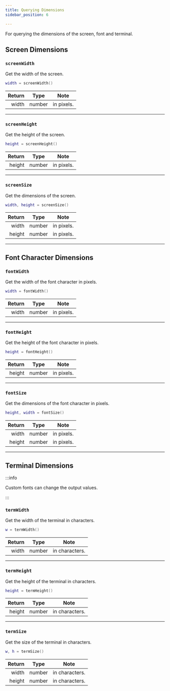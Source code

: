 ```yaml
---
title: Querying Dimensions
sidebar_position: 6

---
```


For querying the dimensions of the screen, font and terminal.

## Screen Dimensions

### `screenWidth`

Get the width of the screen.

```lua
width = screenWidth()
```

| Return | Type   | Note       |
|-------:|--------|------------|
|  width | number | in pixels. |

---

### `screenHeight`

Get the height of the screen.

```lua
height = screenHeight()
```

| Return | Type   | Note       |
|-------:|--------|------------|
| height | number | in pixels. |

---

### `screenSize`

Get the dimensions of the screen.

```lua
width, height = screenSize()
```

| Return | Type   | Note       |
|-------:|--------|------------|
|  width | number | in pixels. |
| height | number | in pixels. |

---

## Font Character Dimensions


### `fontWidth`

Get the width of the font character in pixels.

```lua
width = fontWidth()
```

| Return | Type   | Note       |
|-------:|--------|------------|
|  width | number | in pixels. |

---


### `fontHeight`

Get the height of the font character in pixels.

```lua
height = fontHeight()
```

| Return | Type   | Note       |
|-------:|--------|------------|
| height | number | in pixels. |

---

### `fontSize`

Get the dimensions of the font character in pixels.

```lua
height, width = fontSize()
```

| Return | Type   | Note       |
|-------:|--------|------------|
|  width | number | in pixels. |
| height | number | in pixels. |

---

## Terminal Dimensions

:::info

Custom fonts can change the output values.

:::

### `termWidth`

Get the width of the terminal in characters.

```lua
w = termWidth()
```

| Return | Type   | Note           |
|-------:|--------|----------------|
|  width | number | in characters. |

---

### `termHeight`

Get the height of the terminal in characters.

```lua
height = termHeight()
```

| Return | Type   | Note           |
|-------:|--------|----------------|
| height | number | in characters. |

---

### `termSize`

Get the size of the terminal in characters.

```lua
w, h = termSize()
```

| Return | Type   | Note           |
|-------:|--------|----------------|
|  width | number | in characters. |
| height | number | in characters. |
